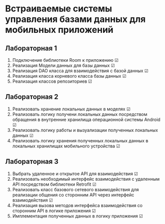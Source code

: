 # Встраиваемые системы управления базами данных для мобильных приложений
## Лабораторная 1
1.  Подключение библиотеки Room к приложению  ☑
2.  Реализация Модели данных для базы данных  ☑
3.  Реализация DAO класса для взаимодействия с базой данных  ☑
4.  Реализация класса корневого класса базы данных ☑
5.  Реализация классов репозиториев  ☑
## Лабораторная 2
1. Реализовать хранение локальных данных в моделях ☑
2. Реализовать логику получени локальных данных посредством обращения в внутренние хранилища операционной системы Android ☑
3. Реализовать логику работы и вызуализации полученных локальных данных ☑
4. Реализовать логику хранения полученных локальных данных в локальных хранилищах мобильного устройства ☑
## Лабораторная 3
1. Выбрать удаленное и открытое API для взаимодействия ☑
2. Реализовать необходимый интерфейс взаимодействия с удаленным API 
посредством библиотеки Retrofit ☑
3. Реализовать  класс  базового  сетевого  взаимодействия  для  реализации 
общения со сторонним API через интерфейс взаимодействия ☑
4. Реализация вызова методов интерфейса взаимодействия со сторонним 
API в логике приложения ☑
5. Имплементация полученных данных в логику приложения ☑
